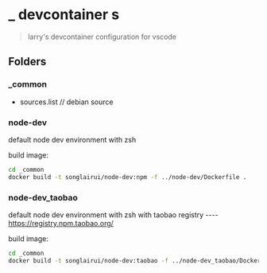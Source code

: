 # \_ devcontainer s

> larry's devcontainer configuration for vscode

## Folders

### \_common

- sources.list // debian source

### node-dev

default node dev environment with zsh

build image:

```bash
cd _common
docker build -t songlairui/node-dev:npm -f ../node-dev/Dockerfile .
```

### node-dev_taobao

default node dev environment with zsh
with taobao registry ---- https://registry.npm.taobao.org/

build image:

```bash
cd _common
docker build -t songlairui/node-dev:taobao -f ../node-dev_taobao/Dockerfile .
```
